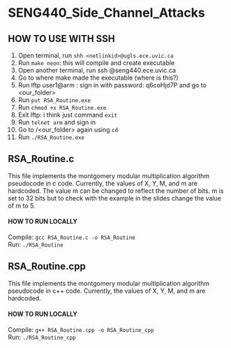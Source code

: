 # SENG440_Side_Channel_Attacks

## HOW TO USE WITH SSH
1. Open terminal, run `shh <netlinkid>@ugls.ece.uvic.ca`
2. Run `make neon`: this will compile and create executable 
3. Open another terminal, run ssh <netlinkid>@seng440.ece.uvic.ca
4. Go to where make made the executable (where is this?)
5. Run lftp user1@arm : sign in with password: q6coHjd7P and go to <our_folder>
6. Run `put RSA_Routine.exe`
7. Run `chmod +x RSA_Routine.exe`
8. Exit lftp: i think just command `exit`
9. Run `telnet arm` and sign in 
10. Go to /<our_folder> again using `cd`
11. Run `./RSA_Routine.exe`          

## RSA_Routine.c 
This file implements the montgomery modular multiplication algorithm pseudocode in c code. 
Currently, the values of X, Y, M, and m are hardcoded. 
The value m can be changed to reflect the number of bits.
m is set to 32 bits but to check with the example in the slides change the value of m to 5.

#### HOW TO RUN LOCALLY
Compile: ``gcc RSA_Routine.c -o RSA_Routine``     
Run: ``./RSA_Routine``         

## RSA_Routine.cpp
This file implements the montgomery modular multiplication algorithm pseudocode in c++ code. 
Currently, the values of X, Y, M, and m are hardcoded. 

#### HOW TO RUN LOCALLY
Compile: ``g++ RSA_Routine.cpp -o RSA_Routine_cpp``      
Run: ``./RSA_Routine_cpp``         

